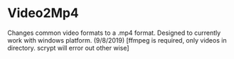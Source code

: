 # Video2Mp4
Changes common video formats to a .mp4 format. Designed to currently work with windows platform. (9/8/2019)
[ffmpeg is required, only videos in directory. scrypt will error out other wise]
